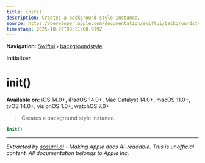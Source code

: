 ```yaml
---
title: init()
description: Creates a background style instance.
source: https://developer.apple.com/documentation/swiftui/backgroundstyle/init()
timestamp: 2025-10-29T00:11:08.919Z
---
```


**Navigation:** [Swiftui](/documentation/swiftui) › [backgroundstyle](/documentation/swiftui/backgroundstyle)

**Initializer**

# init()

**Available on:** iOS 14.0+, iPadOS 14.0+, Mac Catalyst 14.0+, macOS 11.0+, tvOS 14.0+, visionOS 1.0+, watchOS 7.0+

> Creates a background style instance.

```swift
init()
```

---

*Extracted by [sosumi.ai](https://sosumi.ai) - Making Apple docs AI-readable.*
*This is unofficial content. All documentation belongs to Apple Inc.*
